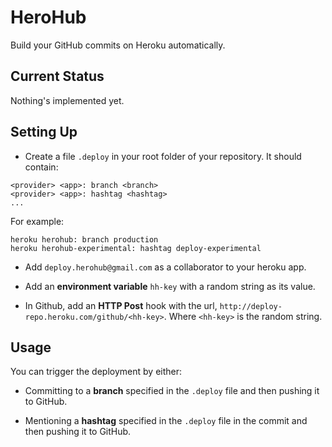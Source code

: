 # HeroHub
Build your GitHub commits on Heroku automatically.

## Current Status
Nothing's implemented yet.

## Setting Up
* Create a file `.deploy` in your root folder of your repository.
It should contain:

```
<provider> <app>: branch <branch>
<provider> <app>: hashtag <hashtag>
...
```

For example:

```
heroku herohub: branch production
heroku herohub-experimental: hashtag deploy-experimental
```

* Add `deploy.herohub@gmail.com` as a collaborator to your heroku app.

* Add an **environment variable** `hh-key` with a random string as its value.

* In Github, add an **HTTP Post** hook with the url, `http://deploy-repo.heroku.com/github/<hh-key>`. Where `<hh-key>` is the random string.

## Usage
You can trigger the deployment by either:

* Committing to a **branch** specified in the `.deploy` file and then pushing it to GitHub. 

* Mentioning a **hashtag** specified in the `.deploy` file in the commit and then pushing it to GitHub.